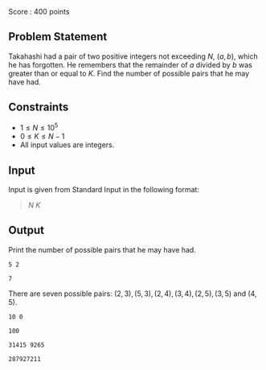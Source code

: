 Score : $400$ points

## Problem Statement

Takahashi had a pair of two positive integers not exceeding $N$, $(a,b)$, which he has forgotten.
He remembers that the remainder of $a$ divided by $b$ was greater than or equal to $K$.
Find the number of possible pairs that he may have had.

## Constraints

- $1 \leq N \leq 10^5$
- $0 \leq K \leq N-1$
- All input values are integers.

## Input

Input is given from Standard Input in the following format:

> $N$ $K$

## Output

Print the number of possible pairs that he may have had.

```input1
5 2
```

```output1
7
```

There are seven possible pairs: $(2,3),(5,3),(2,4),(3,4),(2,5),(3,5)$ and $(4,5)$.

```input2
10 0
```

```output2
100
```

```input3
31415 9265
```

```output3
287927211
```
